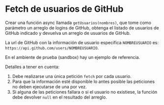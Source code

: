 # Fetch de usuarios de GitHub

Crear una función async llamada `getUsuarios(nombres)`, que tome como parámetro un arreglo de logins de GitHub, obtenga el listado de usuarios de GitHub indicado y devuelva un arreglo de usuarios de GitHub.

La url de GitHub con la información de usuario especifica `NOMBREUSUARIO` es: `https://api.github.com/users/NOMBREUSUARIO`.

En el ambiente de prueba (sandbox) hay un ejemplo de referencia. 

Detalles a tener en cuenta: 

1. Debe realizarse una única petición `fetch` por cada usuario.
2. Para que la información esté disponible lo antes posible las peticiones no deben ejecutarse de una por vez. 
3. Si alguna de las peticiones fallara o si el usuario no existiese, la función debe devolver `null` en el resultado del arreglo. 
